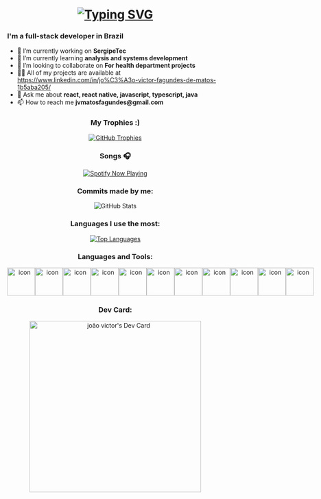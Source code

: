 <div align="center">
    <h1 align="center">
   <a href="https://git.io/typing-svg"><img src="https://readme-typing-svg.demolab.com?font=Fira+Code&size=24&pause=1000&width=435&lines=Hi+%F0%9F%91%8B%2C+I'm+Jo%C3%A3o+Victor+Fagundes" alt="Typing SVG" /></a>
    </h1>
    <div align="left">
    <h3>I'm a full-stack developer in Brazil</h3>
    <ul>
        <li>🔭 I’m currently working on <strong>SergipeTec</strong></li>
        <li>🌱 I’m currently learning <strong>analysis and systems development</strong></li>
        <li>👯 I’m looking to collaborate on <strong>For health department projects</strong></li>
        <li>👨‍💻 All of my projects are available at <a href="https://www.linkedin.com/in/jo%C3%A3o-victor-fagundes-de-matos-1b5aba205/">https://www.linkedin.com/in/jo%C3%A3o-victor-fagundes-de-matos-1b5aba205/</a></li>
        <li>💬 Ask me about <strong>react, react native, javascript, typescript, java</strong></li>
        <li>📫 How to reach me <strong>jvmatosfagundes@gmail.com</strong></li>
    </ul>
    </div>
    <h3>My Trophies :)</h3>
    <p>
        <a href="https://github.com/ryo-ma/github-profile-trophy">
            <img src="https://github-profile-trophy.vercel.app/?username=00jv&theme=tokyonight" alt="GitHub Trophies" />
        </a>
    </p>
    <h3>Songs 🎧</h3>
    <a href="https://spotify-github-profile.vercel.app/api/view?uid=iuapen7v6t11l8th8nh81pckp&redirect=true">
        <img src="https://spotify-github-profile.vercel.app/api/view?uid=iuapen7v6t11l8th8nh81pckp&cover_image=true&theme=default&show_offline=false&background_color=121212&interchange=false" alt="Spotify Now Playing" />
    </a>
    <h3>Commits made by me:</h3>
    <p>
        <img src="https://github-readme-stats.vercel.app/api?username=00jv&show_icons=true&theme=tokyonight" alt="GitHub Stats" />
    </p>
    <h3>Languages I use the most:</h3>
    <a href="https://github.com/anuraghazra/github-readme-stats">
        <img src="https://github-readme-stats.vercel.app/api/top-langs/?username=00jv&layout=compact&theme=tokyonight" alt="Top Languages" />
    </a>
    <h3>Languages and Tools:</h3>
    <div style="display: flex; align-items: flex-start;">
        <img src="https://techstack-generator.vercel.app/nginx-icon.svg" alt="icon" width="65" height="65" />
        <img src="https://techstack-generator.vercel.app/github-icon.svg" alt="icon" width="65" height="65" />
        <img src="https://techstack-generator.vercel.app/js-icon.svg" alt="icon" width="65" height="65" />
        <img src="https://techstack-generator.vercel.app/react-icon.svg" alt="icon" width="65" height="65" />
        <img src="https://techstack-generator.vercel.app/ts-icon.svg" alt="icon" width="65" height="65" />
        <img src="https://techstack-generator.vercel.app/restapi-icon.svg" alt="icon" width="65" height="65" />
        <img src="https://techstack-generator.vercel.app/webpack-icon.svg" alt="icon" width="65" height="65" />
        <img src="https://techstack-generator.vercel.app/sass-icon.svg" alt="icon" width="65" height="65" />
        <img src="https://techstack-generator.vercel.app/java-icon.svg" alt="icon" width="65" height="65" />
        <img src="https://techstack-generator.vercel.app/mysql-icon.svg" alt="icon" width="65" height="65" />
        <img src="https://techstack-generator.vercel.app/docker-icon.svg" alt="icon" width="65" height="65" />
    </div>
    <h3>Dev Card:</h3>
    <a href="https://app.daily.dev/00jv">
        <img src="https://api.daily.dev/devcards/4021045d3e5041d7a269bfa1638a4425.png?r=icy" width="400" alt="joão victor's Dev Card" />
    </a>
</div>
